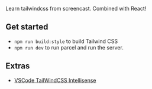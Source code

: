 Learn tailwindcss from screencast. Combined with React!

## Get started

- `npm run build:style` to build Tailwind CSS
- `npm run dev` to run parcel and run the server.

## Extras

- [VSCode TailWindCSS Intellisense](https://marketplace.visualstudio.com/items?itemName=bradlc.vscode-tailwindcss)
